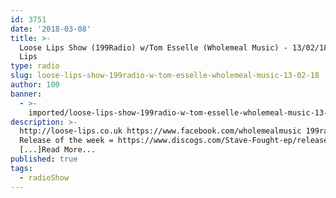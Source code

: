```yaml
---
id: 3751
date: '2018-03-08'
title: >-
  Loose Lips Show (199Radio) w/Tom Esselle (Wholemeal Music) - 13/02/18 - Loose
  Lips
type: radio
slug: loose-lips-show-199radio-w-tom-esselle-wholemeal-music-13-02-18
author: 100
banner:
  - >-
    imported/loose-lips-show-199radio-w-tom-esselle-wholemeal-music-13-02-18/image3751.jpeg
description: >-
  http://loose-lips.co.uk https://www.facebook.com/wholemealmusic 199radio
  Release of the week = https://www.discogs.com/Stave-Fought-ep/release/10468170
  [...]Read More...
published: true
tags:
  - radioShow
---
```

